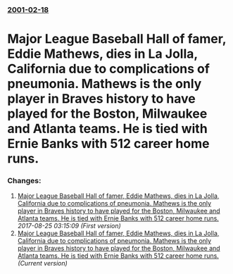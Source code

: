 ### [2001-02-18](/news/2001/02/18/index.md)

#  Major League Baseball Hall of famer, Eddie Mathews, dies in La Jolla, California due to complications of pneumonia. Mathews is the only player in Braves history to have played for the Boston, Milwaukee and Atlanta teams. He is tied with Ernie Banks with 512 career home runs.




### Changes:

1. [ Major League Baseball Hall of famer, Eddie Mathews, dies in La Jolla, California due to complications of pneumonia. Mathews is the only player in Braves history to have played for the Boston, Milwaukee and Atlanta teams. He is tied with Ernie Banks with 512 career home runs.](/news/2001/02/18/major-league-baseball-hall-of-famer-eddie-mathews-dies-in-la-jolla-california-due-to-complications-of-pneumonia-mathews-is-the-only-pl.md) _2017-08-25 03:15:09 (First version)_
1. [ Major League Baseball Hall of famer, Eddie Mathews, dies in La Jolla, California due to complications of pneumonia. Mathews is the only player in Braves history to have played for the Boston, Milwaukee and Atlanta teams. He is tied with Ernie Banks with 512 career home runs.](/news/2001/02/18/major-league-baseball-hall-of-famer-eddie-mathews-dies-in-la-jolla-california-due-to-complications-of-pneumonia-mathews-is-the-only-pla.md) _(Current version)_
